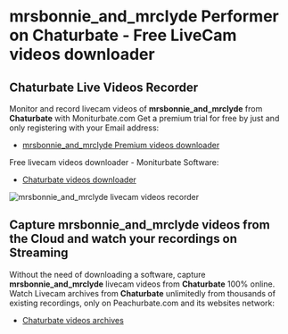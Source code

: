 # mrsbonnie_and_mrclyde Performer on Chaturbate - Free LiveCam videos downloader

## Chaturbate Live Videos Recorder

Monitor and record livecam videos of **mrsbonnie_and_mrclyde** from **Chaturbate** with Moniturbate.com
Get a premium trial for free by just and only registering with your Email address:
* [mrsbonnie_and_mrclyde Premium videos downloader](https://moniturbate.com/request-demo-licence-key.html)

Free livecam videos downloader - Moniturbate Software:
* [Chaturbate videos downloader](https://moniturbate.com/moniturbate-download-software.html)

![mrsbonnie_and_mrclyde livecam videos recorder](https://peachurnet.com/templates/moniturbate-software.png)


## Capture mrsbonnie_and_mrclyde videos from the Cloud and watch your recordings on Streaming

Without the need of downloading a software, capture **mrsbonnie_and_mrclyde** livecam videos from **Chaturbate** 100% online.
Watch Livecam archives from **Chaturbate** unlimitedly from thousands of existing recordings, only on Peachurbate.com and its websites network:
* [Chaturbate videos archives](https://peachurnet.com/)